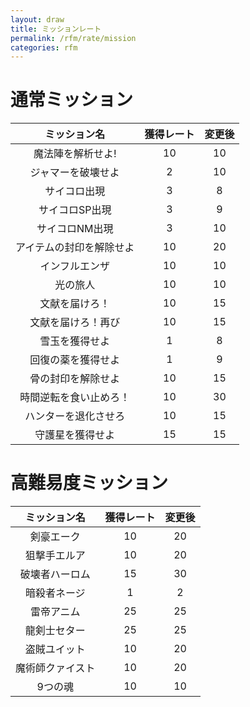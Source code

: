 ```yaml
---
layout: draw
title: ミッションレート
permalink: /rfm/rate/mission
categories: rfm
---
```


# 通常ミッション  
  
|ミッション名| 獲得レート | 変更後 |
| :-----------: |:-------------:| :-----:|
| 魔法陣を解析せよ! | 10 |10 | 
| ジャマーを破壊せよ | 2 | 10 |
| サイコロ出現 | 3 | 8 |
| サイコロSP出現 | 3 | 9 |
| サイコロNM出現 | 3 | 10 |
| アイテムの封印を解除せよ | 10 | 20 |
| インフルエンザ | 10 | 10 |
| 光の旅人 | 10 | 10 |
| 文献を届けろ！ | 10 | 15 |
| 文献を届けろ！再び | 10 | 15 |
| 雪玉を獲得せよ | 1 | 8 |
| 回復の薬を獲得せよ | 1 | 9 |
| 骨の封印を解除せよ | 10 | 15 |
| 時間逆転を食い止めろ！ | 10 | 30 |
| ハンターを退化させろ | 10 | 15 |
| 守護星を獲得せよ | 15 | 15 |

  
# 高難易度ミッション  
  
|ミッション名| 獲得レート | 変更後 |
| :-----------: |:-------------:| :-----:|
| 剣豪エーク | 10 | 20 |
| 狙撃手エルア | 10 | 20 |
| 破壊者ハーロム | 15 | 30 |
| 暗殺者ネージ | 1 | 2 |
| 雷帝アニム | 25 |25 | 
| 龍剣士セター | 25 | 25 |
| 盗賊ユイット | 10 | 20 |
| 魔術師クァイスト | 10 | 20 |
| 9つの魂 | 10 | 10 |

